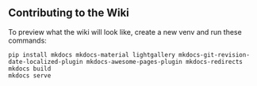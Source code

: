 ## Contributing to the Wiki

To preview what the wiki will look like, create a new venv and run these commands:

```
pip install mkdocs mkdocs-material lightgallery mkdocs-git-revision-date-localized-plugin mkdocs-awesome-pages-plugin mkdocs-redirects
mkdocs build
mkdocs serve
```
